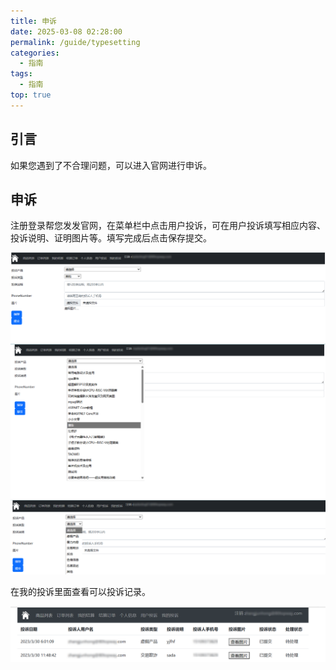 ```yaml
---
title: 申诉
date: 2025-03-08 02:28:00
permalink: /guide/typesetting
categories:
  - 指南
tags:
  - 指南
top: true
---
```

## 引言

如果您遇到了不合理问题，可以进入官网进行申诉。

## 申诉

注册登录帮您发发官网，在菜单栏中点击用户投诉，可在用户投诉填写相应内容、投诉说明、证明图片等。填写完成后点击保存提交。

![](assert/tapd_32823805_1755072972_598.png)
![](assert/tapd_32823805_1755073003_567%20(1).png)
![](assert/tapd_32823805_1755073031_337.png)

在我的投诉里面查看可以投诉记录。

![](assert/tapd_32823805_1755073230_817.png)